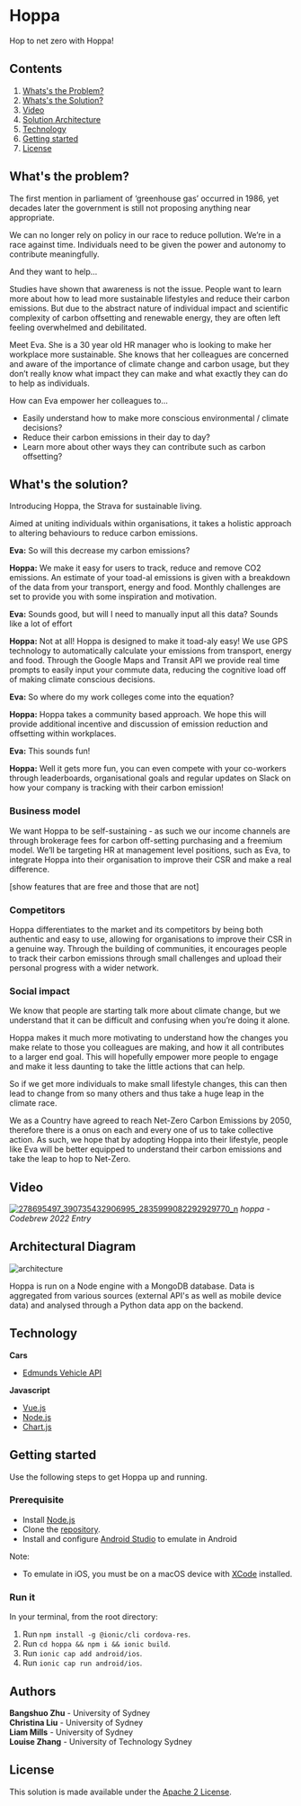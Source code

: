 # Hoppa

Hop to net zero with Hoppa!

## Contents

1. [Whats's the Problem?](#what's-the-problem?)
2. [Whats's the Solution?](#what's-the-solution?)
3. [Video](#video)
5. [Solution Architecture](#architectural-diagram)
6. [Technology](#technology)
7. [Getting started](#getting-started)
8. [License](#license)

## What's the problem?

The first mention in parliament of ‘greenhouse gas’ occurred in 1986, yet decades later the government is still not proposing anything near appropriate.

We can no longer rely on policy in our race to reduce pollution. We’re in a race against time. Individuals need to be given the power and autonomy to contribute meaningfully. 

And they want to help...

Studies have shown that awareness is not the issue. People want to learn more about how to lead more sustainable lifestyles and reduce their carbon emissions. But due to the abstract nature of individual impact and scientific complexity of carbon offsetting and renewable energy, they are often left feeling overwhelmed and debilitated.

Meet Eva. She is a 30 year old HR manager who is looking to make her workplace more sustainable. She knows that her colleagues are concerned and aware of the importance of climate change and carbon usage, but they don’t really know what impact they can make and what exactly they can do to help as individuals.

How can Eva empower her colleagues to...
- Easily understand how to make more conscious environmental / climate decisions?
- Reduce their carbon emissions in their day to day?
- Learn more about other ways they can contribute such as carbon offsetting?

## What's the solution?

Introducing Hoppa, the Strava for sustainable living. 

Aimed at uniting individuals within organisations, it takes a holistic approach to altering behaviours to reduce carbon emissions.

**Eva:** So will this decrease my carbon emissions? 

**Hoppa:** We make it easy for users to track, reduce and remove CO2 emissions. An estimate of your toad-al emissions is given with a breakdown of the data from your transport, energy and food. Monthly challenges are set to provide you with some inspiration and motivation.

**Eva:** Sounds good, but will I need to manually input all this data? Sounds like a lot of effort 

**Hoppa:** Not at all! Hoppa is designed to make it toad-aly easy! We use GPS technology to automatically calculate your emissions from transport, energy and food. Through the Google Maps and Transit API we provide real time prompts to easily input your commute data, reducing the cognitive load off of making climate conscious decisions.

**Eva:** So where do my work colleges come into the equation?

**Hoppa:** Hoppa takes a community based approach. We hope this will provide additional incentive and discussion of emission reduction and offsetting within workplaces. 

**Eva:** This sounds fun! 

**Hoppa:** Well it gets more fun, you can even compete with your co-workers through leaderboards, organisational goals and regular updates on Slack on how your company is tracking with their carbon emission!

### Business model
We want Hoppa to be self-sustaining - as such we our income channels are through brokerage fees for carbon off-setting purchasing and a freemium model. We’ll be targeting HR at management level positions, such as Eva, to integrate Hoppa into their organisation to improve their CSR and make a real difference.

[show features that are free and those that are not]

### Competitors
Hoppa differentiates to the market and its competitors by being both authentic and easy to use, allowing for organisations to improve their CSR in a genuine way. Through the building of communities, it encourages people to track their carbon emissions through small challenges and upload their personal progress with a wider network.

### Social impact
We know that people are starting talk more about climate change, but we understand that it can be difficult and confusing when you’re doing it alone. 

Hoppa makes it much more motivating to understand how the changes you make relate to those you colleagues are making, and how it all contributes to a larger end goal. This will hopefully empower more people to engage and make it less daunting to take the little actions that can help.

So if we get more individuals to make small lifestyle changes, this can then lead to change from so many others and thus take a huge leap in the climate race.

We as a Country have agreed to reach Net-Zero Carbon Emissions by 2050, therefore there is a onus on each and every one of us to take collective action. As such, we hope that by adopting Hoppa into their lifestyle, people like Eva will be better equipped to understand their carbon emissions and take the leap to hop to Net-Zero.

## Video
[![278695497_390735432906995_2835999082292929770_n](https://user-images.githubusercontent.com/54311311/164878530-c494c5db-da06-4877-b649-bd796085d027.png)](https://www.canva.com/design/DAE-p0ugoCA/uw7aS_UoHET4seBCL08kTQ/watch?utm_content=DAE-p0ugoCA&utm_campaign=designshare&utm_medium=link&utm_source=publishsharelink)
*hoppa - Codebrew 2022 Entry*

## Architectural Diagram
![architecture](https://user-images.githubusercontent.com/54311311/164878409-6b70d8fa-4bfd-4f7a-a1e0-eef5e884a5f8.png)

Hoppa is run on a Node engine with a MongoDB database. Data is aggregated from various sources (external API's as well as mobile device data) and analysed through a Python data app on the backend.

## Technology

**Cars**
- [Edmunds Vehicle API](https://developer.edmunds.com/api-documentation/vehicle/)

**Javascript**
- [Vue.js](https://vuejs.org/)
- [Node.js](https://nodejs.org/en/)
- [Chart.js](https://www.chartjs.org/)

## Getting started

Use the following steps to get Hoppa up and running.

### Prerequisite

- Install [Node.js](https://nodejs.org/en/)
- Clone the [repository](https://github.com/liammills/hoppa).
- Install and configure [Android Studio](https://developer.android.com/studio) to emulate in Android

Note:
- To emulate in iOS, you must be on a macOS device with [XCode](https://developer.apple.com/xcode/) installed.

### Run it

In your terminal, from the root directory:
1. Run `npm install -g @ionic/cli cordova-res`.
2. Run `cd hoppa && npm i && ionic build`.
3. Run `ionic cap add android/ios`.
4. Run `ionic cap run android/ios`.


## Authors
**Bangshuo Zhu** - University of Sydney </br>
**Christina Liu** - University of Sydney </br>
**Liam Mills** - University of Sydney</br>
**Louise Zhang** - University of Technology Sydney</br>

## License

This solution is made available under the [Apache 2 License](LICENSE).
